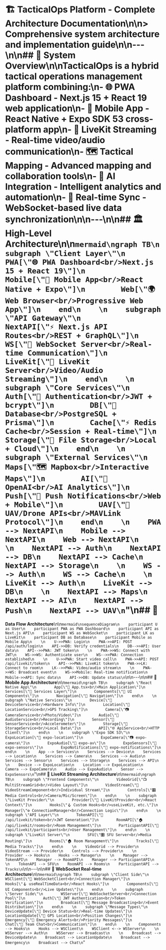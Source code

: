 # 🏗️ TacticalOps Platform - Complete Architecture Documentation\n\n> **Comprehensive system architecture and implementation guide**\n\n---\n\n## 🎯 **System Overview**\n\n**TacticalOps** is a hybrid tactical operations management platform combining:\n- **🌐 PWA Dashboard** - Next.js 15 + React 19 web application\n- **📱 Mobile App** - React Native + Expo SDK 53 cross-platform app\n- **🎥 LiveKit Streaming** - Real-time video/audio communication\n- **🗺️ Tactical Mapping** - Advanced mapping and collaboration tools\n- **🤖 AI Integration** - Intelligent analytics and automation\n- **🔄 Real-time Sync** - WebSocket-based live data synchronization\n\n---\n\n## 🏛️ **High-Level Architecture**\n\n```mermaid\ngraph TB\n    subgraph \"Client Layer\"\n        PWA[\"🌐 PWA Dashboard<br/>Next.js 15 + React 19\"]\n        Mobile[\"📱 Mobile App<br/>React Native + Expo\"]\n        Web[\"🌍 Web Browser<br/>Progressive Web App\"]\n    end\n    \n    subgraph \"API Gateway\"\n        NextAPI[\"⚡ Next.js API Routes<br/>REST + GraphQL\"]\n        WS[\"🔌 WebSocket Server<br/>Real-time Communication\"]\n        LiveKit[\"🎥 LiveKit Server<br/>Video/Audio Streaming\"]\n    end\n    \n    subgraph \"Core Services\"\n        Auth[\"🔐 Authentication<br/>JWT + bcrypt\"]\n        DB[\"💾 Database<br/>PostgreSQL + Prisma\"]\n        Cache[\"⚡ Redis Cache<br/>Session + Real-time\"]\n        Storage[\"📁 File Storage<br/>Local + Cloud\"]\n    end\n    \n    subgraph \"External Services\"\n        Maps[\"🗺️ Mapbox<br/>Interactive Maps\"]\n        AI[\"🤖 OpenAI<br/>AI Analytics\"]\n        Push[\"🔔 Push Notifications<br/>Web + Mobile\"]\n        UAV[\"🚁 UAV/Drone APIs<br/>MAVLink Protocol\"]\n    end\n    \n    PWA --> NextAPI\n    Mobile --> NextAPI\n    Web --> NextAPI\n    \n    NextAPI --> Auth\n    NextAPI --> DB\n    NextAPI --> Cache\n    NextAPI --> Storage\n    \n    WS --> Auth\n    WS --> Cache\n    \n    LiveKit --> Auth\n    LiveKit --> DB\n    \n    NextAPI --> Maps\n    NextAPI --> AI\n    NextAPI --> Push\n    NextAPI --> UAV\n```"\n## 🔄 
**Data Flow Architecture**\n\n```mermaid\nsequenceDiagram\n    participant U as User\n    participant PWA as PWA Dashboard\n    participant API as Next.js API\n    participant WS as WebSocket\n    participant LK as LiveKit\n    participant DB as Database\n    participant Mobile as Mobile App\n    \n    U->>PWA: Login\n    PWA->>API: POST /api/auth/login\n    API->>DB: Verify credentials\n    DB-->>API: User data\n    API-->>PWA: JWT token\n    \n    PWA->>WS: Connect with JWT\n    WS->>WS: Authenticate user\n    WS-->>PWA: Connection established\n    \n    U->>PWA: Start video call\n    PWA->>API: POST /api/livekit/token\n    API-->>PWA: LiveKit token\n    PWA->>LK: Connect to room\n    LK-->>PWA: Video/audio stream\n    \n    PWA->>WS: Broadcast event\n    WS->>Mobile: Real-time notification\n    Mobile->>API: Sync data\n    API->>DB: Update status\n```\n\n---\n\n## 📱 **Mobile App Architecture**\n\n```mermaid\ngraph TB\n    subgraph \"React Native App\"\n        App[\"📱 App.tsx<br/>Main Application\"]\n        Services[\"🔧 Services Layer\"]\n        Components[\"🧩 UI Components\"]\n        Navigation[\"🧭 Navigation\"]\n    end\n    \n    subgraph \"Native Services\"\n        Device[\"📱 DeviceService<br/>Hardware Info\"]\n        Location[\"📍 LocationService<br/>GPS Tracking\"]\n        Camera[\"📷 CameraService<br/>Photo/Video\"]\n        Audio[\"🎤 AudioService<br/>Recording\"]\n        Sensor[\"🔬 SensorService<br/>Accelerometer\"]\n        Storage[\"💾 StorageService<br/>Local Data\"]\n        API[\"🌐 ApiService<br/>HTTP Client\"]\n    end\n    \n    subgraph \"Expo SDK 53\"\n        ExpoLocation[\"📍 expo-location\"]\n        ExpoCamera[\"📷 expo-camera\"]\n        ExpoAudio[\"🎤 expo-av\"]\n        ExpoSensors[\"🔬 expo-sensors\"]\n        ExpoNotifications[\"🔔 expo-notifications\"]\n    end\n    \n    App --> Services\n    Services --> Device\n    Services --> Location\n    Services --> Camera\n    Services --> Audio\n    Services --> Sensor\n    Services --> Storage\n    Services --> API\n    \n    Device --> ExpoLocation\n    Location --> ExpoLocation\n    Camera --> ExpoCamera\n    Audio --> ExpoAudio\n    Sensor --> ExpoSensors\n```"\n##
 🎥 **LiveKit Streaming Architecture**\n\n```mermaid\ngraph TB\n    subgraph \"Frontend Components\"\n        VideoGrid[\"📺 MultiStreamGrid<br/>Video Layout\"]\n        VideoStream[\"🎥 VideoStreamComponent<br/>Individual Stream\"]\n        Controls[\"🎛️ Media Controls<br/>Camera/Mic/Screen\"]\n    end\n    \n    subgraph \"LiveKit Provider\"\n        Provider[\"🔗 LiveKitProvider<br/>React Context\"]\n        Hooks[\"🪝 Custom Hooks<br/>useLiveKit, etc.\"]\n        Manager[\"⚙️ ConnectionManager<br/>Connection Logic\"]\n    end\n    \n    subgraph \"API Layer\"\n        TokenAPI[\"🎫 /api/livekit/token<br/>JWT Generation\"]\n        RoomAPI[\"🏠 /api/livekit/rooms<br/>Room Management\"]\n        ParticipantAPI[\"👥 /api/livekit/participants<br/>User Management\"]\n    end\n    \n    subgraph \"LiveKit Server\"\n        SFU[\"🎛️ SFU Server<br/>Media Routing\"]\n        Rooms[\"🏠 Room Management\"]\n        Tracks[\"📡 Media Tracks\"]\n    end\n    \n    VideoGrid --> Provider\n    VideoStream --> Provider\n    Controls --> Provider\n    \n    Provider --> Hooks\n    Hooks --> Manager\n    \n    Manager --> TokenAPI\n    Manager --> RoomAPI\n    Manager --> ParticipantAPI\n    \n    TokenAPI --> SFU\n    RoomAPI --> Rooms\n    ParticipantAPI --> Tracks\n```\n\n---\n\n## 🔌 **WebSocket Real-time Architecture**\n\n```mermaid\ngraph TB\n    subgraph \"Client Side\"\n        WSClient[\"🔌 WebSocketClient<br/>Connection Manager\"]\n        Hooks[\"🪝 useRealTimeData<br/>React Hooks\"]\n        Components[\"🧩 UI Components<br/>Live Updates\"]\n    end\n    \n    subgraph \"Server Side\"\n        WSServer[\"🔌 WebSocketServer<br/>Connection Pool\"]\n        Auth[\"🔐 JWT Authentication<br/>Token Verification\"]\n        Broadcast[\"📡 Message Broadcasting<br/>Event Distribution\"]\n    end\n    \n    subgraph \"Message Types\"\n        DeviceUpdate[\"📱 Device Status<br/>Real-time Updates\"]\n        LocationUpdate[\"📍 GPS Location<br/>Position Changes\"]\n        Emergency[\"🚨 Emergency Alerts<br/>Priority Messages\"]\n        Chat[\"💬 Team Chat<br/>Communication\"]\n    end\n    \n    Components --> Hooks\n    Hooks --> WSClient\n    WSClient <--> WSServer\n    \n    WSServer --> Auth\n    WSServer --> Broadcast\n    \n    Broadcast --> DeviceUpdate\n    Broadcast --> LocationUpdate\n    Broadcast --> Emergency\n    Broadcast --> Chat\n```"